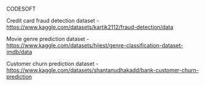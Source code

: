 CODESOFT

Credit card fraud detection dataset - https://www.kaggle.com/datasets/kartik2112/fraud-detection/data

Movie genre prediction dataset - https://www.kaggle.com/datasets/hijest/genre-classification-dataset-imdb/data

Customer churn prediction dataset - https://www.kaggle.com/datasets/shantanudhakadd/bank-customer-churn-prediction
